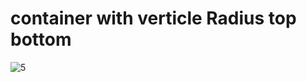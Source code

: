 # container with verticle Radius top bottom
![5](https://user-images.githubusercontent.com/88321261/131132874-142d0c88-daa1-4c99-9411-d698a7955427.png)


